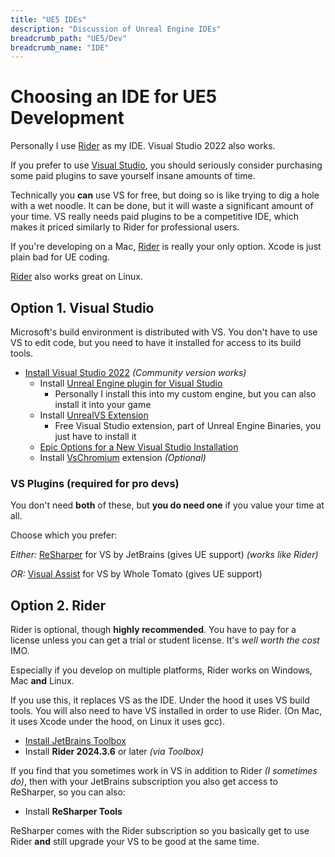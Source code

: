 ```yaml
---
title: "UE5 IDEs"
description: "Discussion of Unreal Engine IDEs"
breadcrumb_path: "UE5/Dev"
breadcrumb_name: "IDE"
---
```


# Choosing an IDE for UE5 Development

Personally I use [Rider](#Rider) as my IDE.
Visual Studio 2022 also works.

If you prefer to use [Visual Studio](#VS), you should seriously consider purchasing
some paid plugins to save yourself insane amounts of time.

Technically you **can** use VS for free, but doing so
is like trying to dig a hole with a wet noodle.
It can be done, but it will waste a significant amount of your time.
VS really needs paid plugins to be a competitive IDE,
which makes it priced similarly to Rider for professional users.

If you're developing on a Mac, [Rider](#Rider) is really your only option.
Xcode is just plain bad for UE coding.

[Rider](#Rider) also works great on Linux.


<a id='VS'></a>
## Option 1. Visual Studio

Microsoft's build environment is distributed with VS.  You don't have to use VS to edit code,
but you need to have it installed for access to its build tools.

- [Install Visual Studio 2022](https://visualstudio.microsoft.com/downloads/) *(Community version works)*
  - Install [Unreal Engine plugin for Visual Studio](https://github.com/microsoft/vc-ue-extensions)
    - Personally I install this into my custom engine, but you can also install it into your game
  - Install [UnrealVS Extension](https://dev.epicgames.com/documentation/en-us/unreal-engine/using-the-unrealvs-extension-for-unreal-engine-cplusplus-projects)
    - Free Visual Studio extension, part of Unreal Engine Binaries, you just have to install it
  - [Epic Options for a New Visual Studio Installation](https://dev.epicgames.com/documentation/en-us/unreal-engine/setting-up-visual-studio-development-environment-for-cplusplus-projects-in-unreal-engine)
  - Install [VsChromium](https://chromium.github.io/vs-chromium/) extension *(Optional)*


<a id='VSPlugins'></a>
### VS Plugins (required for pro devs)

You don't need **both** of these, but **you do need one** if you value your time at all.

Choose which you prefer:

*Either:* [ReSharper](https://www.jetbrains.com/lp/resharper-cpp-unreal-engine/)
for VS by JetBrains (gives UE support) *(works like Rider)*

*OR:* [Visual Assist](https://www.wholetomato.com/visual-assist-ue4-unreal-engine)
for VS by Whole Tomato (gives UE support)


<a id='Rider'></a>
## Option 2. Rider

Rider is optional, though **highly recommended**.  You have to pay for a license unless
you can get a trial or student license.  It's *well worth the cost* IMO.

Especially if you develop on multiple platforms, Rider works on Windows, Mac **and** Linux.

If you use this, it replaces VS as the IDE.  Under the hood it uses VS build tools.
You will also need to have VS installed in order to use Rider.
(On Mac, it uses Xcode under the hood, on Linux it uses gcc).

- [Install JetBrains Toolbox](https://www.jetbrains.com/toolbox-app/)
- Install **Rider 2024.3.6** or later *(via Toolbox)*

If you find that you sometimes work in VS in addition to Rider *(I sometimes do)*, then with your
JetBrains subscription you also get access to ReSharper, so you can also:

- Install **ReSharper Tools**

ReSharper comes with the Rider subscription so you basically get to use Rider
**and** still upgrade your VS to be good at the same time.
